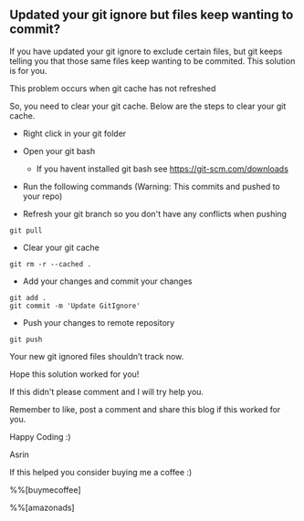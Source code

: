 ## Updated your git ignore but files keep wanting to commit?

If you have updated your git ignore to exclude certain files, but git keeps telling you that those same files keep wanting to be commited. This solution is for you.

This problem occurs when git cache has not refreshed

So, you need to clear your git cache. Below are the steps to clear your git cache.

- Right click in your git folder

- Open your git bash
    - If you havent installed git bash see https://git-scm.com/downloads

- Run the following commands (Warning: This commits and pushed to your repo)
- Refresh your git branch so you don't have any conflicts when pushing

```
git pull
``` 
- Clear your git cache
```
git rm -r --cached .
``` 
- Add your changes and commit your changes

```
git add .
git commit -m 'Update GitIgnore'
``` 
- Push your changes to remote repository

```
git push
``` 

Your new git ignored files shouldn’t track now.

Hope this solution worked for you!

If this didn't please comment and I will try help you.

Remember to like, post a comment and share this blog if this worked for you.

Happy Coding :)

Asrin

If this helped you consider buying me a coffee :)

%%[buymecoffee]

%%[amazonads]